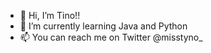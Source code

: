 - 👋 Hi, I’m Tino!!
- 🌱 I’m currently learning Java and Python
- 📫 You can reach me on Twitter @misstyno_

<!---
tinofay/tinofay is a ✨ special ✨ repository because its `README.md` (this file) appears on your GitHub profile.
You can click the Preview link to take a look at your changes.
--->
